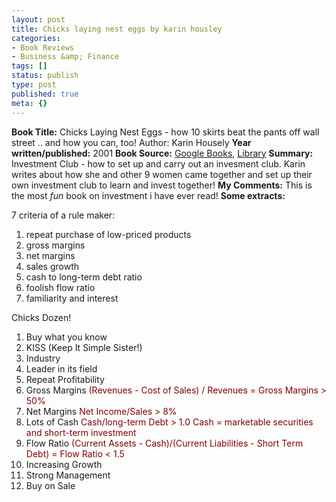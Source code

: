 ```yaml
---
layout: post
title: Chicks laying nest eggs by karin housley
categories:
- Book Reviews
- Business &amp; Finance
tags: []
status: publish
type: post
published: true
meta: {}
---
```

<strong>Book Title:</strong> Chicks Laying Nest Eggs - how 10 skirts beat the pants off wall street .. and how you can, too!
Author: Karin Housely
<strong>Year written/published:</strong> 2001
<strong>Book Source:</strong> <a href="http://books.google.com/books?id=5VANAAAACAAJ&amp;dq=chicks+laying+nest+eggs">Google Books</a>, <a href="http://vistaweb.nlb.gov.sg/cgi-bin/cw_cgi?fullRecord+4477+3002+10110779+1+0">Library</a>
<strong>Summary:</strong> Investment Club - how to set up and carry out an invesment club. Karin writes about how she and other 9 women came together and set up their own investment club to learn and invest together!
<strong>My Comments:</strong> This is the most <em>fun</em> book on investment i have ever read!
<strong>Some extracts:</strong>

7 criteria of a rule maker:
<ol>
	<li>repeat purchase of low-priced products</li>
	<li>gross margins</li>
	<li>net margins</li>
	<li>sales growth</li>
	<li>cash to long-term debt ratio</li>
	<li>foolish flow ratio</li>
	<li>familiarity and interest</li>
</ol>
Chicks Dozen!
<ol>
	<li>Buy what you know</li>
	<li>KISS (Keep It Simple Sister!)</li>
	<li>Industry</li>
	<li>Leader in its field</li>
	<li>Repeat Profitability</li>
	<li>Gross Margins
<font color="#800000">(Revenues - Cost of Sales) / Revenues = Gross Margins &gt; 50%</font></li>
	<li>Net Margins
<font color="#800000">Net Income/Sales &gt; 8%</font></li>
	<li>Lots of Cash
<font color="#800000">Cash/long-term Debt &gt; 1.0
Cash = marketable securities and short-term investment</font></li>
	<li>Flow Ratio
<font color="#800000">(Current Assets - Cash)/(Current Liabilities - Short Term Debt) = Flow Ratio &lt; 1.5</font></li>
	<li>Increasing Growth</li>
	<li>Strong Management</li>
	<li>Buy on Sale</li>
</ol>
